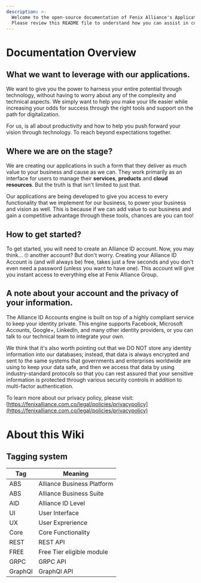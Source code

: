 ```yaml
---
description: >-
  Welcome to the open-source documentation of Fenix Alliance's Applications.
  Please review this README file to understand how you can assist in contributing to the documentation.
---
```


# Documentation Overview


## What we want to leverage with our applications.

We want to give you the power to harness your entire potential through technology, without having to worry about any of the complexity and technical aspects. We simply want to help you make your life easier while increasing your odds for success through the right tools and support on the path for digitalization.

 For us, is all about productivity and how to help you push forward your vision through technology. To reach beyond expectations together. 

## Where we are on the stage?

We are creating our applications in such a form that they deliver as much value to your business and cause as we can. They work primarily as an interface for users to manage their **services**, **products** and **cloud resources**. But the truth is that isn't limited to just that. 

Our applications are being developed to give you access to every functionality that we implement for our business, to power your business and vision as well. This is because if we can add value to our business and gain a competitive advantage through these tools, chances are you can too!

## How to get started?

To get started, you will need to create an Alliance ID account. Now, you may think... 🙄 another account? But don't worry. Creating your Alliance ID Account is \(and will always be\) free, takes just a few seconds and you don't even need a password \(unless you want to have one\). This account will give you instant access to everything else at Fenix Alliance Group.

## A note about your account and the privacy of your information.

The Alliance ID Accounts engine is built on top of a highly compliant service to keep your identity private. This engine supports Facebook, Microsoft Accounts, Google+, LinkedIn, and many other identity providers, or you can talk to our technical team to integrate your own.

We think that it's also worth pointing out that we DO NOT store any identity information into our databases; instead, that data is always encrypted and sent to the same systems that governments and enterprises worldwide are using to keep your data safe, and then we access that data by using industry-standard protocols so that you can rest assured that your sensitive information is protected through various security controls in addition to multi-factor authentication.

To learn more about our privacy policy, please visit: [https://fenixalliance.com.co/legal/policies/privacypolicy](https://fenixalliance.com.co/legal/policies/privacypolicy)

# About this Wiki

## Tagging system



| Tag  |Meaning  |
|  --  |--       |
|  ABS | Alliance Business Platform |
|  ABS | Alliance Business Suite|
|  AID | Alliance ID Level |
|  UI  | User Interface |
|  UX  | User Exprerience|
| Core | Core Functionality|
| REST | REST API |
| FREE | Free Tier eligible module |
| GRPC | GRPC API |
| GraphQl | GraphQl API |
